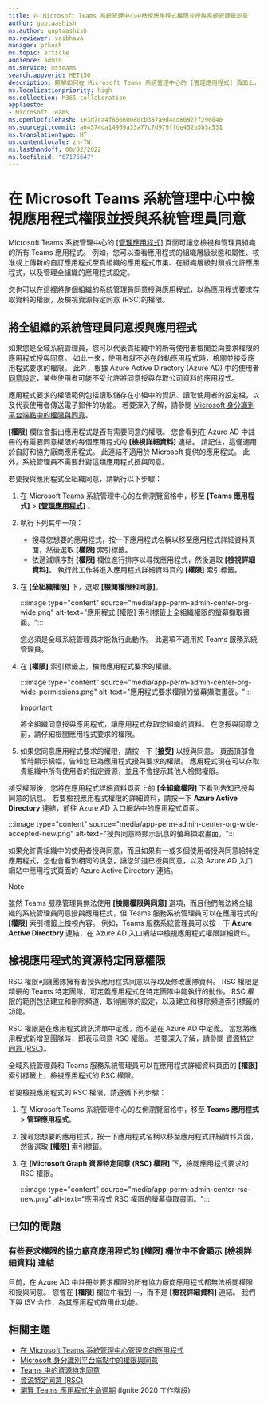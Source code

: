 ```yaml
---
title: 在 Microsoft Teams 系統管理中心中檢視應用程式權限並授與系統管理員同意
author: guptaashish
ms.author: guptaashish
ms.reviewer: vaibhava
manager: prkosh
ms.topic: article
audience: admin
ms.service: msteams
search.appverid: MET150
description: 瞭解如何在 Microsoft Teams 系統管理中心的 [管理應用程式] 頁面上，檢視應用程式要求的權限，以及將系統管理員同意授與應用程式。
ms.localizationpriority: high
ms.collection: M365-collaboration
appliesto:
- Microsoft Teams
ms.openlocfilehash: 1e3d7ca4f86660080cb387a9d4cd80927f296040
ms.sourcegitcommit: a64574da14969a33a77c7d979ffde452b5b3a531
ms.translationtype: HT
ms.contentlocale: zh-TW
ms.lasthandoff: 08/02/2022
ms.locfileid: "67175647"
---
```

# <a name="view-app-permissions-and-grant-admin-consent-in-the-microsoft-teams-admin-center"></a>在 Microsoft Teams 系統管理中心中檢視應用程式權限並授與系統管理員同意

Microsoft Teams 系統管理中心的 [[管理應用程式]](manage-apps.md) 頁面可讓您檢視和管理貴組織的所有 Teams 應用程式。 例如，您可以查看應用程式的組織層級狀態和屬性、核准或上傳新的自訂應用程式至貴組織的應用程式市集、在組織層級封鎖或允許應用程式，以及管理全組織的應用程式設定。

您也可以在這裡將整個組織的系統管理員同意授與應用程式，以為應用程式要求存取資料的權限，及檢視資源特定同意 (RSC)的權限。

## <a name="grant-org-wide-admin-consent-to-an-app"></a>將全組織的系統管理員同意授與應用程式

如果您是全域系統管理員，您可以代表貴組織中的所有使用者檢閲並向要求權限的應用程式授與同意。 如此一來，使用者就不必在啟動應用程式時，檢閱並接受應用程式要求的權限。 此外，根據 Azure Active Directory (Azure AD) 中的使用者[同意設定](/azure/active-directory/manage-apps/configure-user-consent)，某些使用者可能不受允許將同意授與存取公司資料的應用程式。

應用程式要求的權限範例包括讀取儲存在小組中的資訊、讀取使用者的設定檔，以及代表使用者傳送電子郵件的功能。 若要深入了解，請參閱 [Microsoft 身分識別平台端點中的權限與同意](/azure/active-directory/develop/v2-permissions-and-consent)。

**[權限]** 欄位會指出應用程式是否有需要同意的權限。 您會看到在 Azure AD 中註冊的有需要同意權限的每個應用程式的 **[檢視詳細資料]** 連結。 請記住，這僅適用於自訂和協力廠商應用程式。 此連結不適用於 Microsoft 提供的應用程式。 此外，系統管理員不需要針對這類應用程式授與同意。

若要授與應用程式全組織同意，請執行以下步驟：

1. 在 Microsoft Teams 系統管理中心的左側瀏覽窗格中，移至 **[Teams 應用程式]** > **[[管理應用程式]](https://admin.teams.microsoft.com/policies/manage-apps)**.。

1. 執行下列其中一項：
    * 搜尋您想要的應用程式，按一下應用程式名稱以移至應用程式詳細資料頁面，然後選取 **[權限]** 索引標籤。
    * 依遞減順序對 **[權限]** 欄位進行排序以尋找應用程式，然後選取 **[檢視詳細資料]**。 執行此工作將進入應用程式詳細資料頁的 **[權限]** 索引標籤。

1. 在 **[全組織權限]** 下，選取 **[檢閲權限和同意]**。

    :::image type="content" source="media/app-perm-admin-center-org-wide.png" alt-text="應用程式 [權限] 索引標籤上全組織權限的螢幕擷取畫面。":::

    您必須是全域系統管理員才能執行此動作。 此選項不適用於 Teams 服務系統管理員。

1. 在 **[權限]** 索引標籤上，檢閲應用程式要求的權限。

    :::image type="content" source="media/app-perm-admin-center-org-wide-permissions.png" alt-text="應用程式要求權限的螢幕擷取畫面。":::

    > [!IMPORTANT]
    > 將全組織同意授與應用程式，讓應用程式存取您組織的資料。 在您授與同意之前，請仔細檢閱應用程式要求的權限。

1. 如果您同意應用程式要求的權限，請按一下 **[接受]** 以授與同意。 頁面頂部會暫時顯示橫幅，告知您已為應用程式授與要求的權限。 應用程式現在可以存取貴組織中所有使用者的指定資源，並且不會提示其他人檢閲權限。

接受權限後，您將在應用程式詳細資料頁面上的 **[全組織權限]** 下看到告知已授與同意的訊息。 若要檢視應用程式權限的詳細資料，請按一下 **Azure Active Directory** 連結，前往 Azure AD 入口網站中的應用程式頁面。

:::image type="content" source="media/app-perm-admin-center-org-wide-accepted-new.png" alt-text="授與同意時顯示訊息的螢幕擷取畫面。":::

如果允許貴組織中的使用者授與同意，而且如果有一或多個使用者授與同意給特定應用程式，您也會看到相同的訊息，讓您知道已授與同意，以及 Azure AD 入口網站中應用程式頁面的 Azure Active Directory 連結。

> [!NOTE]
> 雖然 Teams 服務管理員無法使用 **[檢閱權限與同意]** 選項，而且他們無法將全組織的系統管理員同意授與應用程式，但 Teams 服務系統管理員可以在應用程式的 **[權限]** 索引標籤上檢視內容。 例如，Teams 服務系統管理員可以按一下 **Azure Active Directory** 連結，在 Azure AD 入口網站中檢視應用程式權限詳細資料。

## <a name="view-resource-specific-consent-permissions-of-an-app"></a>檢視應用程式的資源特定同意權限

RSC 權限可讓團隊擁有者授與應用程式同意以存取及修改團隊資料。 RSC 權限是精細的 Teams 特定團隊，可定義應用程式在特定團隊中能執行的動作。 RSC 權限的範例包括建立和刪除頻道、取得團隊的設定，以及建立和移除頻道索引標籤的功能。

RSC 權限是在應用程式資訊清單中定義，而不是在 Azure AD 中定義。 當您將應用程式新增至團隊時，即表示同意 RSC 權限。 若要深入了解，請參閱 [資源特定同意 (RSC)](/microsoftteams/platform/graph-api/rsc/resource-specific-consent)。

全域系統管理員和 Teams 服務系統管理員可以在應用程式詳細資料頁面的 **[權限]** 索引標籤上，檢視應用程式的 RSC 權限。

若要檢視應用程式的 RSC 權限，請遵循下列步驟：

1. 在 Microsoft Teams 系統管理中心的左側瀏覽窗格中，移至 **Teams 應用程式** > **管理應用程式**。
1. 搜尋您想要的應用程式，按一下應用程式名稱以移至應用程式詳細資料頁面，然後選取 **[權限]** 索引標籤。
1. 在 **[Microsoft Graph 資源特定同意 (RSC) 權限]** 下，檢閱應用程式要求的 RSC 權限。

    :::image type="content" source="media/app-perm-admin-center-rsc-new.png" alt-text="應用程式 RSC 權限的螢幕擷取畫面。":::

## <a name="known-issues"></a>已知的問題

### <a name="the-view-details-link-isnt-displayed-in-the-permissions-column-for-some-third-party-apps-that-request-permissions"></a>有些要求權限的協力廠商應用程式的 [權限] 欄位中不會顯示 [檢視詳細資料] 連結

目前，在 Azure AD 中註冊並要求權限的所有協力廠商應用程式都無法檢閱權限和授與同意。 您會在 **[權限]** 欄位中看到 **--**，而不是 **[檢視詳細資料]** 連結。 我們正與 ISV 合作，為其應用程式啟用此功能。

## <a name="related-topics"></a>相關主題

* [在 Microsoft Teams 系統管理中心管理您的應用程式](manage-apps.md)
* [Microsoft 身分識別平台端點中的權限與同意](/azure/active-directory/develop/v2-permissions-and-consent)
* [Teams 中的資源特定同意](resource-specific-consent.md)
* [資源特定同意 (RSC)](/microsoftteams/platform/graph-api/rsc/resource-specific-consent)
* [瀏覽 Teams 應用程式生命週期](https://aka.ms/PR132) (Ignite 2020 工作階段)
